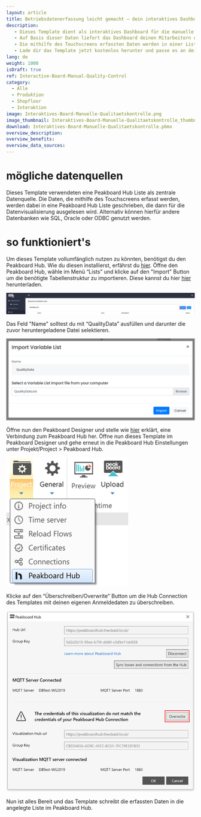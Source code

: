 ```yaml
---
layout: article
title: Betriebsdatenerfassung leicht gemacht – dein interaktives Dashboard für die manuelle Qualitätskontrolle
description: 
   - Dieses Template dient als interaktives Dashboard für die manuelle Betriebsdatenerfassung in der Qualitätskontrolle. Über ein Touchscreen-Display können die Mitarbeitenden mit dem Dashboard interagieren und Eingaben zu den geprüften Artikeln machen. Ist ein Artikel fehlerfrei, kann der Werker oder die Werkerin das durch Drücken des "OK"-Buttons festhalten. Bei Ausschuss wiederum, kann der Fehler über die entsprechenden Buttons näher spezifiziert werden. 
   - Auf Basis dieser Daten liefert das Dashboard deinen Mitarbeitern und Mitarbeiterinnen einen Überblick über die eigene und die benachbarten Produktionslinien. Dank der Echtzeit-Visualisierung sehen sie zudem sofort, wenn sich ein bestimmter Fehler überproportional gehäuft hat. So können sie schnell reagieren und den entsprechenden Produktionsprozess umgehend optimieren. 
   - Die mithilfe des Touchscreens erfassten Daten werden in einer Liste in Peakboard Hub gespeichert und persistiert. Das bietet den Vorteil, dass die Daten nicht nur für einen Echtzeit-Überblick, sondern auch für historische Analysen verwendet werden können. Die Langzeit Analyse kann dabei entweder über das Dashboard selbst oder über ein BI-Tool wie Power BI, Tableau oder Click durchgeführt werden. 
   - Lade dir das Template jetzt kostenlos herunter und passe es an deine individuellen Bedürfnisse oder das Corporate Design deines Unternehmens an. Für eine noch einfachere Bedienbarkeit wurden alle Skripte in dieser Vorlage mit Peakboard Building Blocks, unserem Low-Code-Skripteditor, erstellt.
lang: de
weight: 1000
isDraft: true
ref: Interactive-Board-Manual-Quality-Control
category:
  - Alle
  - Produktion
  - Shopfloor
  - Interaktion
image: Interaktives-Board-Manuelle-Qualitaetskontrolle.png
image_thumbnail: Interaktives-Board-Manuelle-Qualitaetskontrolle_thumbnail.png
download: Interaktives-Board-Manuelle-Qualitaetskontrolle.pbmx
overview_description:
overview_benefits:
overview_data_sources:
---
```

# mögliche datenquellen
Dieses Template verwendeten eine Peakboard Hub Liste als zentrale Datenquelle. Die Daten, die mithilfe des Touchscreens erfasst werden, werden dabei in eine Peakboard Hub Liste geschrieben, die dann für die Datenvisualisierung ausgelesen wird. Alternativ können hierfür andere Datenbanken wie SQL, Oracle oder ODBC genutzt werden.

# so funktioniert's
Um dieses Template vollumfänglich nutzen zu könnten, benötigst du den Peakboard Hub. Wie du diesen installierst, erfährst du [hier](https://help.peakboard.com/hub/de-hub_installation.html). Öffne den Peakboard Hub, wähle im Menü “Lists” und klicke auf den "Import" Button um die benötigte Tabellenstruktur zu importieren. Diese kannst du hier <a href="QualityData.txt" class="inline" download>hier</a> herunterladen. 

![](img/peakboard-hub-lists.png)

Das Feld "Name" solltest du mit “QualityData” ausfüllen und darunter die zuvor heruntergeladene Datei selektieren.

![](img/peakboard-hub-import-list.png)

 Öffne nun den Peakboard Designer und stelle wie [hier](https://help.peakboard.com/hub/de-hub_connectpbdesigner.html) erklärt, eine Verbindung zum Peakboard Hub her. Öffne nun dieses Template im Peakboard Designer und gehe erneut in die Peakboard Hub Einstellungen unter Projekt/Project > Peakboard Hub.

 ![](img/peakboard-designer-hub-settings.png)

Klicke auf den “Überschreiben/Overwrite” Button um die Hub Connection des Templates mit deinen eigenen Anmeldedaten zu überschreiben.

 ![](img/peakboard-designer-overwrite-credentials.png)

 Nun ist alles Bereit und das Template schreibt die erfassten Daten in die angelegte Liste im Peakboard Hub.
